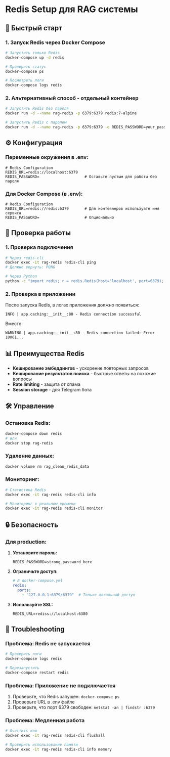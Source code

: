 # Redis Setup для RAG системы

## 🚀 Быстрый старт

### 1. Запуск Redis через Docker Compose

```bash
# Запустить только Redis
docker-compose up -d redis

# Проверить статус
docker-compose ps

# Посмотреть логи
docker-compose logs redis
```

### 2. Альтернативный способ - отдельный контейнер

```bash
# Запустить Redis без пароля
docker run -d --name rag-redis -p 6379:6379 redis:7-alpine

# Запустить Redis с паролем
docker run -d --name rag-redis -p 6379:6379 -e REDIS_PASSWORD=your_password redis:7-alpine redis-server --requirepass your_password
```

## ⚙️ Конфигурация

### Переменные окружения в .env:

```env
# Redis Configuration
REDIS_URL=redis://localhost:6379
REDIS_PASSWORD=                    # Оставьте пустым для работы без пароля
```

### Для Docker Compose (в .env):

```env
# Redis Configuration
REDIS_URL=redis://redis:6379       # Для контейнеров используйте имя сервиса
REDIS_PASSWORD=                    # Опционально
```

## 🔧 Проверка работы

### 1. Проверка подключения

```bash
# Через redis-cli
docker exec -it rag-redis redis-cli ping
# Должно вернуть: PONG

# Через Python
python -c "import redis; r = redis.Redis(host='localhost', port=6379); print(r.ping())"
```

### 2. Проверка в приложении

После запуска Redis, в логах приложения должно появиться:
```
INFO | app.caching:__init__:80 - Redis connection successful
```

Вместо:
```
WARNING | app.caching:__init__:80 - Redis connection failed: Error 10061...
```

## 📊 Преимущества Redis

- **Кеширование эмбеддингов** - ускорение повторных запросов
- **Кеширование результатов поиска** - быстрые ответы на похожие вопросы
- **Rate limiting** - защита от спама
- **Session storage** - для Telegram бота

## 🛠️ Управление

### Остановка Redis:
```bash
docker-compose down redis
# или
docker stop rag-redis
```

### Удаление данных:
```bash
docker volume rm rag_clean_redis_data
```

### Мониторинг:
```bash
# Статистика Redis
docker exec -it rag-redis redis-cli info

# Мониторинг в реальном времени
docker exec -it rag-redis redis-cli monitor
```

## 🔒 Безопасность

### Для production:

1. **Установите пароль:**
   ```env
   REDIS_PASSWORD=strong_password_here
   ```

2. **Ограничьте доступ:**
   ```yaml
   # В docker-compose.yml
   redis:
     ports:
       - "127.0.0.1:6379:6379"  # Только локальный доступ
   ```

3. **Используйте SSL:**
   ```env
   REDIS_URL=rediss://localhost:6380
   ```

## 🚨 Troubleshooting

### Проблема: Redis не запускается
```bash
# Проверить логи
docker-compose logs redis

# Перезапустить
docker-compose restart redis
```

### Проблема: Приложение не подключается
1. Проверьте, что Redis запущен: `docker-compose ps`
2. Проверьте URL в .env файле
3. Проверьте, что порт 6379 свободен: `netstat -an | findstr :6379`

### Проблема: Медленная работа
```bash
# Очистить кеш
docker exec -it rag-redis redis-cli flushall

# Проверить использование памяти
docker exec -it rag-redis redis-cli info memory
```
